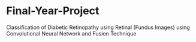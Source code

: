 # Final-Year-Project
Classification of Diabetic Retinopathy using Retinal (Fundus Images) using Convolutional Neural Network and Fusion Technique  
